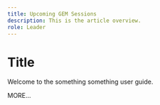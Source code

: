 ```yaml
---
title: Upcoming GEM Sessions
description: This is the article overview.
role: Leader
---
```


# Title

Welcome to the something something user guide.

MORE...

<!--
This is the landing page of the user guide. It should be the first list item in the TOC.md file.

See other user landing pages to get ideas.
-->
